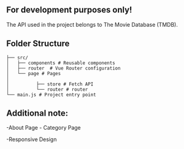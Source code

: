 ## For development purposes only!

The API used in the project belongs to The Movie Database (TMDB).

## Folder Structure

```
├── src/
│   ├── components # Reusable components
│   ├── router  # Vue Router configuration
│   └── page # Pages
│
│          ├── store # Fetch API
│          └── router # router
└── main.js # Project entry point
```

## Additional note:

  -About Page - Category Page
  
  -Responsive Design
